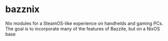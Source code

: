 # bazznix

Nix modules for a SteamOS-like experience on handhelds and gaming PCs. The goal is to incorporate many of the features of Bazzite, but on a NixOS base
